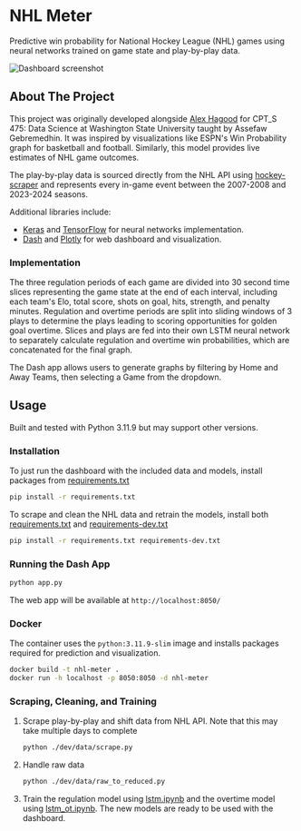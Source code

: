 # NHL Meter
Predictive win probability for National Hockey League (NHL) games using neural networks trained on game state and play-by-play data.

![Dashboard screenshot](./dashboard.png)

<!-- ABOUT THE PROJECT -->
## About The Project

This project was originally developed alongside [Alex Hagood](https://github.com/AlexHagood) for CPT_S 475: Data Science at Washington State University taught by Assefaw Gebremedhin.
It was inspired by visualizations like ESPN's Win Probability graph for basketball and football.
Similarly, this model provides live estimates of NHL game outcomes.

The play-by-play data is sourced directly from the NHL API using [hockey-scraper](https://github.com/HarryShomer/Hockey-Scraper) and represents every in-game event between the 2007-2008 and 2023-2024 seasons.

Additional libraries include:
- [Keras](https://keras.io/) and [TensorFlow](https://www.tensorflow.org/) for neural networks implementation.
- [Dash](https://dash.plotly.com/) and [Plotly](https://plotly.com/) for web dashboard and visualization.

### Implementation

The three regulation periods of each game are divided into 30 second time slices representing the game state at the end of each interval, including each team's Elo, total score, shots on goal, hits, strength, and penalty minutes.
Regulation and overtime periods are split into sliding windows of 3 plays to determine the plays leading to scoring opportunities for golden goal overtime.
Slices and plays are fed into their own LSTM neural network to separately calculate regulation and overtime win probabilities, which are concatenated for the final graph.

The Dash app allows users to generate graphs by filtering by Home and Away Teams, then selecting a Game from the dropdown.

<!-- USAGE -->
## Usage

Built and tested with Python 3.11.9 but may support other versions.

### Installation

To just run the dashboard with the included data and models, install packages from [requirements.txt](./requirements.txt)
```sh
pip install -r requirements.txt
```

To scrape and clean the NHL data and retrain the models, install both [requirements.txt](./requirements.txt) and [requirements-dev.txt](./requirements-dev.txt)
```sh
pip install -r requirements.txt requirements-dev.txt
```

### Running the Dash App

```sh
python app.py
```

The web app will be available at `http://localhost:8050/`

### Docker

The container uses the `python:3.11.9-slim` image and installs packages required for prediction and visualization.

```sh
docker build -t nhl-meter .
docker run -h localhost -p 8050:8050 -d nhl-meter
```

### Scraping, Cleaning, and Training

1. Scrape play-by-play and shift data from NHL API.
    Note that this may take multiple days to complete
    ```sh
    python ./dev/data/scrape.py
    ```
2. Handle raw data
    ```sh
    python ./dev/data/raw_to_reduced.py
    ```
3. Train the regulation model using [lstm.ipynb](./dev/lstm.ipynb) and the overtime model using [lstm_ot.ipynb](./dev/lstm_ot.ipynb).
    The new models are ready to be used with the dashboard.
